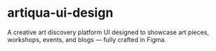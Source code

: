 # artiqua-ui-design
A creative art discovery platform UI designed to showcase art pieces, workshops, events, and blogs — fully crafted in Figma.
